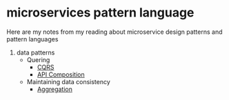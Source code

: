 # microservices pattern language

Here are my notes from my reading about microservice design patterns and pattern languages

1. data patterns
    - Quering
        - [CQRS](https://github.com/Bright98/microservices-pattern-language/blob/main/quering/CQRS.md)
        - [API Composition](<https://github.com/Bright98/microservices-pattern-language/blob/main/quering/API-composition.md>)
    - Maintaining data consistency
       - [Aggregation](<https://github.com/Bright98/microservices-pattern-language/blob/main/maintaining%20data%20consistency/Aggregate.md>)
